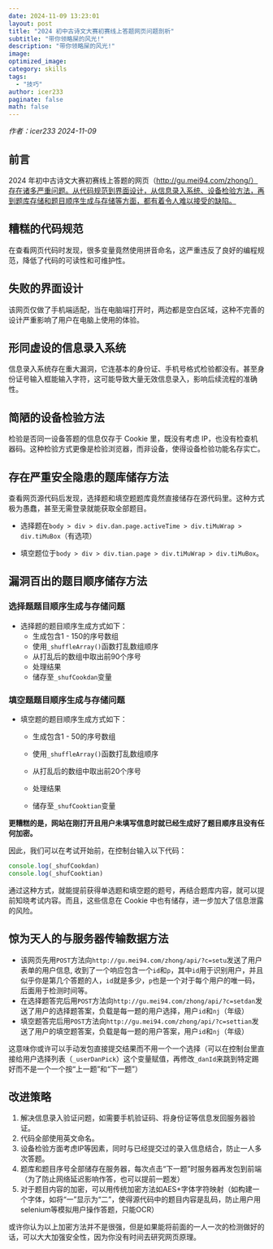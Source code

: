 ```yaml
---
date: 2024-11-09 13:23:01
layout: post
title: "2024 初中古诗文大赛初赛线上答题网页问题剖析"
subtitle: "带你领略屎的风光!"
description: "带你领略屎的风光!"
image:
optimized_image:
category: skills
tags:
  - "技巧"
author: icer233
paginate: false
math: false
---
```


_作者：icer233 2024-11-09_

## 前言

2024 年初中古诗文大赛初赛线上答题的网页（http://gu.mei94.com/zhong/）存在诸多严重问题。从代码规范到界面设计，从信息录入系统、设备检验方法，再到题库存储和题目顺序生成与存储等方面，都有着令人难以接受的缺陷。

## 糟糕的代码规范

在查看网页代码时发现，很多变量竟然使用拼音命名，这严重违反了良好的编程规范，降低了代码的可读性和可维护性。

## 失败的界面设计

该网页仅做了手机端适配，当在电脑端打开时，两边都是空白区域，这种不完善的设计严重影响了用户在电脑上使用的体验。

## 形同虚设的信息录入系统

信息录入系统存在重大漏洞，它连基本的身份证、手机号格式检验都没有。甚至身份证号输入框能输入字符，这可能导致大量无效信息录入，影响后续流程的准确性。

## 简陋的设备检验方法

检验是否同一设备答题的信息仅存于 Cookie 里，既没有考虑 IP，也没有检查机器码。这种检验方式更像是检验浏览器，而非设备，使得设备检验功能名存实亡。

## 存在严重安全隐患的题库储存方法

查看网页源代码后发现，选择题和填空题题库竟然直接储存在源代码里。这种方式极为愚蠢，甚至无需登录就能获取全部题目。

- 选择题在`body > div > div.dan.page.activeTime > div.tiMuWrap > div.tiMuBox`（有选项）

- 填空题位于`body > div > div.tian.page > div.tiMuWrap > div.tiMuBox`。

## 漏洞百出的题目顺序储存方法

### 选择题题目顺序生成与存储问题

- 选择题的题目顺序生成方式如下：
  - 生成包含1 - 150的序号数组
  - 使用`_shuffleArray()`函数打乱数组顺序
  - 从打乱后的数组中取出前90个序号
  - 处理结果
  - 储存至`_shufCookdan`变量


### 填空题题目顺序生成与存储问题

- 填空题的题目顺序生成方式如下：

  - 生成包含1 - 50的序号数组

  - 使用`_shuffleArray()`函数打乱数组顺序

  - 从打乱后的数组中取出前20个序号

  - 处理结果

  - 储存至`_shufCooktian`变量

**更糟糕的是，网站在刚打开且用户未填写信息时就已经生成好了题目顺序且没有任何加密。**

因此，我们可以在考试开始前，在控制台输入以下代码：

```javascript
console.log(_shufCookdan)
console.log(_shufCooktian)
```

通过这种方式，就能提前获得单选题和填空题的题号，再结合题库内容，就可以提前知晓考试内容。而且，这些信息在 Cookie 中也有储存，进一步加大了信息泄露的风险。

## 惊为天人的与服务器传输数据方法

- 该网页先用`POST`方法向`http://gu.mei94.com/zhong/api/?c=setu`发送了用户表单的用户信息, 收到了一个响应包含一个`id`和`p`，其中`id`用于识别用户，并且似乎你是第几个答题的人，`id`就是多少，`p`也是一个对于每个用户的唯一码，后面用于检测时间等。
- 在选择题答完后用`POST`方法向`http://gu.mei94.com/zhong/api/?c=setdan`发送了用户的选择题答案，负载是每一题的用户选择，用户`id`和`nj`（年级）
- 填空题答完后用`POST`方法向`http://gu.mei94.com/zhong/api/?c=settian`发送了用户的填空题答案，负载是每一题的用户答案，用户`id`和`nj`（年级）

这意味你或许可以手动发包直接提交结果而不用一个一个选择（可以在控制台里直接给用户选择列表（`_userDanPick`）这个变量赋值，再修改`_danId`来跳到特定踢好而不是一个一个按“上一题”和“下一题”）

## 改进策略

1. 解决信息录入验证问题，如需要手机验证码、将身份证等信息发回服务器验证。
2. 代码全部使用英文命名。
3. 设备检验方面考虑IP等因素，同时与已经提交过的录入信息结合，防止一人多次答题。
4. 题库和题目序号全部储存在服务器，每次点击“下一题”时服务器再发包到前端（为了防止网络延迟影响作答，也可以提前一题发）
5. 对于题目内容的加密，可以用传统加密方法如AES+字体字符映射（如构建一个字体，如将“一”显示为“二”，使得源代码中的题目内容是乱码，防止用户用selenium等模拟用户操作答题，只能OCR）

或许你认为以上加密方法并不是很强，但是如果能将前面的一人一次的检测做好的话，可以大大加强安全性，因为你没有时间去研究网页原理。
